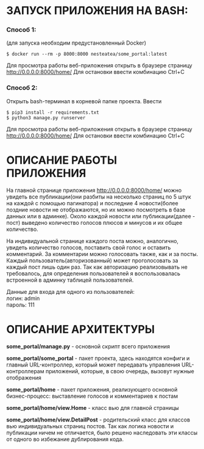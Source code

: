 # ЗАПУСК ПРИЛОЖЕНИЯ НА BASH:
### Способ 1:
(для запуска необходим предустановленный Docker)

`$ docker run --rm -p 8000:8000 nesteatea/some_portal:latest`

Для просмотра работы веб-приложения открыть в браузере страницу http://0.0.0.0:8000/home/
Для остановки ввести комбинацию Ctrl+C


### Способ 2:
Открыть bash-терминал в корневой папке проекта.
Ввести

`$ pip3 install -r requirements.txt`  
`$ python3 manage.py runserver`

Для просмотра работы веб-приложения открыть в браузере страницу http://0.0.0.0:8000/home/
Для остановки ввести комбинацию Ctrl+C

# ОПИСАНИЕ РАБОТЫ ПРИЛОЖЕНИЯ
На главной странице приложения http://0.0.0.0:8000/home/ можно увидеть все публикации(они разбиты на несколько страниц 
по 5 штук на каждой с помощью пагинатора) и последние 4 новости(более поздние новости не отображаются, но их можно 
посмотреть в базе данных или в админке). Около каждой новости или публикации(далее - пост) выведено количество голосов 
плюсов и минусов и их общее количество.

На индивидуальной странице каждого поста можно, аналогично, увидеть количество голосов, поставить свой голос и оставить 
комментарий. За комментарии можно голосовать также, как и за посты. Каждый пользователь(авторизованный) может
проголосовать за каждый пост лишь один раз. Так как авторизацию реализовывать не требовалось, для определения
пользователей я воспользовалась встроенной в админку таблицей пользователей.

Данные для входа для одного из пользователей:  
  логин: admin  
  пароль: 111  

# ОПИСАНИЕ АРХИТЕКТУРЫ
**some_portal/manage.py** - основной скрипт всего приложения

**some_portal/some_portal** - пакет проекта, здесь находятся конфиги и главный URL-контроллер, который может передавать управления URL-контроллерам приложений, которые, в свою очередь, вызовут нужные отображения

**some_portal/home** - пакет приложения, реализующего основной бизнес-процесс: выставление голосов и комментариев к постам

**some_portal/home/view.Home** - класс вью для главной страницы

**some_portal/home/view.DetailPost** - родительский класс для классов вью индивидуальных страниц постов. Так как логика
новости и публикации ничем не отличается, было решено наследовать эти классы от одного во избежание дублирования кода.
